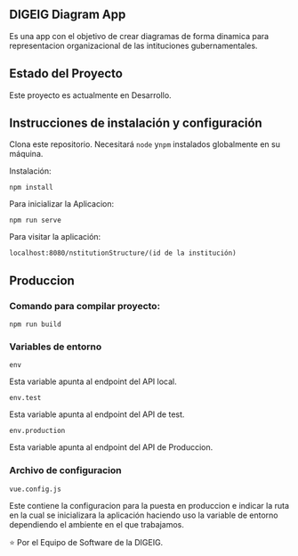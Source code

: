 ## DIGEIG Diagram App

Es una app con el objetivo de crear diagramas de forma dinamica para representacion organizacional de las intituciones gubernamentales.

## Estado del Proyecto

Este proyecto es actualmente en Desarrollo.

## Instrucciones de instalación y configuración

Clona este repositorio. Necesitará `node` y`npm` instalados globalmente en su máquina.

Instalación:

`npm install`

Para inicializar la Aplicacion:

`npm run serve`

Para visitar la aplicación:

`localhost:8080/nstitutionStructure/(id de la institución)`

## Produccion

### Comando para compilar proyecto:

`npm run build`

### Variables de entorno

`env`

Esta variable apunta al endpoint del API local.

`env.test`

Esta variable apunta al endpoint del API de test.

`env.production`

Esta variable apunta al endpoint del API de Produccion.

### Archivo de configuracion

`vue.config.js`

Este contiene la configuracion para la puesta en produccion e indicar la ruta en la cual se inicializara la aplicación haciendo uso la variable de entorno dependiendo el ambiente en el que trabajamos.

:star: Por el Equipo de Software de la DIGEIG.
